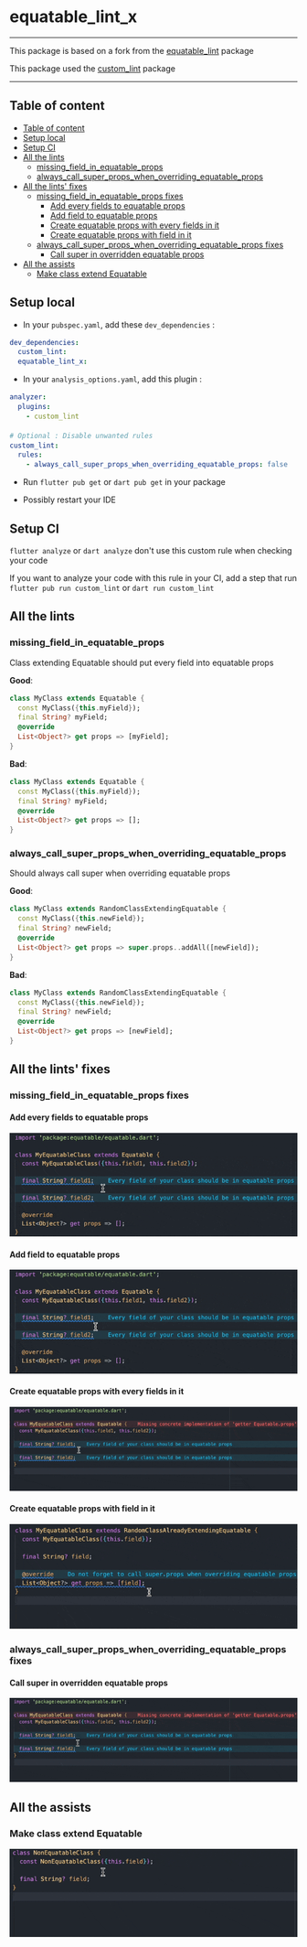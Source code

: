# equatable_lint_x

---

This package is based on a fork from the [equatable_lint](https://pub.dev/packages/equatable_lint) package

This package used the [custom_lint](https://github.com/invertase/dart_custom_lint) package

---

## Table of content

- [Table of content](#table-of-content)
- [Setup local](#setup-local)
- [Setup CI](#setup-ci)
- [All the lints](#all-the-lints)
  - [missing\_field\_in\_equatable_props](#missing_field_in_equatable_props)
  - [always\_call\_super\_props\_when\_overriding\_equatable\_props](#always_call_super_props_when_overriding_equatable_props)
- [All the lints' fixes](#all-the-lints'-fixes)
  - [missing\_field\_in\_equatable_props fixes](#missing_field_in_equatable_props-fixes)
    - [Add every fields to equatable props](#add-every-fields-to-equatable-props)
    - [Add field to equatable props](#add-field-to-equatable-props)
    - [Create equatable props with every fields in it](#create-equatable-props-with-every-fields-in-it)
    - [Create equatable props with field in it](#create-equatable-props-with-field-in-it)
  - [always\_call\_super\_props\_when\_overriding\_equatable\_props fixes](#always_call_super_props_when_overriding_equatable_props-fixes)
    - [Call super in overridden equatable props](#call-super-in-overridden-equatable-props)
- [All the assists](#all-the-assists)
  - [Make class extend Equatable](#make-class-extend-Equatable)

## Setup local

- In your `pubspec.yaml`, add these `dev_dependencies` :

```yaml
dev_dependencies:
  custom_lint:
  equatable_lint_x:
```

- In your `analysis_options.yaml`, add this plugin :

```yaml
analyzer:
  plugins:
    - custom_lint

# Optional : Disable unwanted rules
custom_lint:
  rules:
    - always_call_super_props_when_overriding_equatable_props: false
```

- Run `flutter pub get` or `dart pub get` in your package

- Possibly restart your IDE

## Setup CI

`flutter analyze` or `dart analyze` don't use this custom rule when checking your code

If you want to analyze your code with this rule in your CI, add a step that run `flutter pub run custom_lint` or `dart run custom_lint`

## All the lints

### missing_field_in_equatable_props

Class extending Equatable should put every field into equatable props

**Good**:

```dart
class MyClass extends Equatable {
  const MyClass({this.myField});
  final String? myField;
  @override
  List<Object?> get props => [myField];
}
```

**Bad**:

```dart
class MyClass extends Equatable {
  const MyClass({this.myField});
  final String? myField;
  @override
  List<Object?> get props => [];
}
```

### always_call_super_props_when_overriding_equatable_props

Should always call super when overriding equatable props

**Good**:

```dart
class MyClass extends RandomClassExtendingEquatable {
  const MyClass({this.newField});
  final String? newField;
  @override
  List<Object?> get props => super.props..addAll([newField]);
}
```

**Bad**:

```dart
class MyClass extends RandomClassExtendingEquatable {
  const MyClass({this.newField});
  final String? newField;
  @override
  List<Object?> get props => [newField];
}
```

## All the lints' fixes

### missing_field_in_equatable_props fixes

#### Add every fields to equatable props

![Add every fields to equatable props sample](https://raw.githubusercontent.com/Br0nie5/equatable_lint_x/main/resources/add_every_fields_to_equatable_props.gif)

#### Add field to equatable props

![Add field to equatable props sample](https://raw.githubusercontent.com/Br0nie5/equatable_lint_x/main/resources/add_field_to_equatable_props.gif)

#### Create equatable props with every fields in it

![Create equatable props with every fields in it sample](https://raw.githubusercontent.com/Br0nie5/equatable_lint_x/main/resources/create_equatable_props_with_every_fields_in_it.gif)

#### Create equatable props with field in it

![Create equatable props with field in it sample](https://raw.githubusercontent.com/Br0nie5/equatable_lint_x/main/resources/create_equatable_props_with_field_in_it.gif)

### always_call_super_props_when_overriding_equatable_props fixes

#### Call super in overridden equatable props

![Call super in overridden equatable props sample](https://raw.githubusercontent.com/Br0nie5/equatable_lint_x/main/resources/call_super_in_overridden_equatable_props.gif)

## All the assists

### Make class extend Equatable

![Make class extend Equatable sample](https://raw.githubusercontent.com/Br0nie5/equatable_lint_x/main/resources/make_class_extend_equatable.gif)
